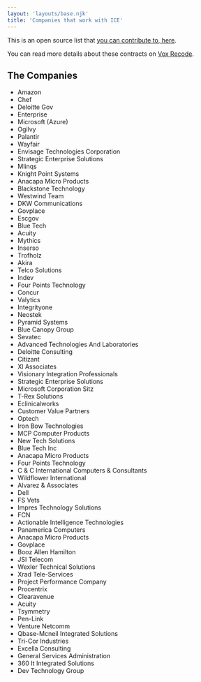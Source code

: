 ```yaml
---
layout: 'layouts/base.njk'
title: 'Companies that work with ICE' 
---
```


This is an open source list that [you can contribute to, here](https://github.com/hankchizljaw/companies-that-work-with-ice).

You can read more details about these contracts on [Vox Recode](https://www.vox.com/recode/2019/7/30/20728147/tech-company-ice-contracts-foia-microsoft-palantir-concur-dell).

## The Companies

- Amazon
- Chef
- Deloitte Gov
- Enterprise
- Microsoft (Azure)
- Ogilvy
- Palantir
- Wayfair
- Envisage Technologies Corporation
- Strategic Enterprise Solutions
- Mlinqs
- Knight Point Systems
- Anacapa Micro Products
- Blackstone Technology
- Westwind Team
- DKW Communications
- Govplace
- Escgov
- Blue Tech
- Acuity
- Mythics
- Inserso
- Trofholz
- Akira
- Telco Solutions
- Indev
- Four Points Technology
- Concur
- Valytics
- Integrityone
- Neostek
- Pyramid Systems
- Blue Canopy Group
- Sevatec
- Advanced Technologies And Laboratories
- Deloitte Consulting
- Citizant
- Xl Associates 
- Visionary Integration Professionals
- Strategic Enterprise Solutions
- Microsoft Corporation Sitz
- T-Rex Solutions
- Eclinicalworks
- Customer Value Partners
- Optech
- Iron Bow Technologies
- MCP Computer Products
- New Tech Solutions
- Blue Tech Inc
- Anacapa Micro Products
- Four Points Technology
- C & C International Computers & Consultants
- Wildflower International
- Alvarez & Associates
- Dell
- FS Vets
- Impres Technology Solutions
- FCN
- Actionable Intelligence Technologies
- Panamerica Computers
- Anacapa Micro Products
- Govplace
- Booz Allen Hamilton
- JSI Telecom
- Wexler Technical Solutions
- Xrad Tele-Services
- Project Performance Company
- Procentrix
- Clearavenue
- Acuity
- Tsymmetry
- Pen-Link
- Venture Netcomm
- Qbase-Mcneil Integrated Solutions
- Tri-Cor Industries
- Excella Consulting
- General Services Administration
- 360 It Integrated Solutions
- Dev Technology Group
